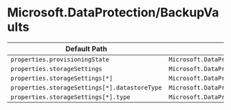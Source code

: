 # Microsoft.DataProtection/BackupVaults

| Default Path | Alias |
|---|---|
| `properties.provisioningState` | `Microsoft.DataProtection/backupVaults/provisioningState` |
| `properties.storageSettings` | `Microsoft.DataProtection/backupVaults/storageSettings` |
| `properties.storageSettings[*]` | `Microsoft.DataProtection/backupVaults/storageSettings[*]` |
| `properties.storageSettings[*].datastoreType` | `Microsoft.DataProtection/backupVaults/storageSettings[*].datastoreType` |
| `properties.storageSettings[*].type` | `Microsoft.DataProtection/backupVaults/storageSettings[*].type` |

